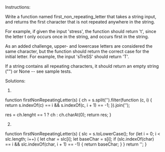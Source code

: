 Instructions:

Write a function named first_non_repeating_letter that takes a string input, and returns the first character that is not repeated anywhere in the string.

For example, if given the input 'stress', the function should return 't', since the letter t only occurs once in the string, and occurs first in the string.

As an added challenge, upper- and lowercase letters are considered the same character, but the function should return the correct case for the initial letter. For example, the input 'sTreSS' should return 'T'.

If a string contains all repeating characters, it should return an empty string ("") or None -- see sample tests.



Solutions:

1.
function firstNonRepeatingLetter(s) {
  ch = s.split('').filter(function (c, i) { 
  return s.indexOf(c) == i && s.indexOf(c, i + 1) == -1;
}).join('');

res = ch.lenght == 1 ? ch : ch.charAt(0);
return res;
}


2.
function firstNonRepeatingLetter(s) {
  slc = s.toLowerCase();
  for (let i = 0; i < slc.length; i++) {
    let char = slc[i];
    let baseChar = s[i];
    if (slc.indexOf(char) == i && slc.indexOf(char, i + 1) == -1) {
      return baseChar;
    }
  }
    return ''; 
}


